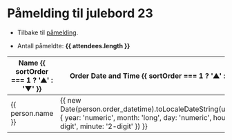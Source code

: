 # Påmelding til julebord 23

* Tilbake til [påmelding](/arrangementer/sosialt/julebord-23/).

* Antall påmeldte: **{{ attendees.length }}**

<table class="attendees-table">
    <thead>
        <tr>
            <th @click="sortBy('name')">Name <span v-if="sortKey === 'name'">{{ sortOrder === 1 ? '▲' : '▼' }}</span></th>
            <th @click="sortBy('order_datetime')">Order Date and Time <span v-if="sortKey === 'order_datetime'">{{ sortOrder === 1 ? '▲' : '▼' }}</span></th>
        </tr>
    </thead>
    <tbody>
        <tr v-for="person in attendees" :key="person.position_id">
            <td>{{ person.name }}</td>
            <td>{{ new Date(person.order_datetime).toLocaleDateString(undefined, { year: 'numeric', month: 'long', day: 'numeric', hour: '2-digit', minute: '2-digit' }) }}</td>
        </tr>
    </tbody>
</table>

<script setup>
import { ref, onMounted } from 'vue'

const attendees = ref([])
const sortKey = ref('name') // default sort by name
const sortOrder = ref(1)  // 1 for ascending, -1 for descending

onMounted(async () => {
  try {
    const response = await fetch('/arrangementer/attendees/julebord23_attendees.json')
    attendees.value = await response.json()
  } catch (e) {
    console.error('Failed to fetch attendees:', e)
  }
})

const sortBy = (key) => {
  if(sortKey.value === key) {
    sortOrder.value = -sortOrder.value // If same key, toggle order
  } else {
    sortOrder.value = 1 // If different key, default to ascending
  }
  sortKey.value = key
  attendees.value.sort((a, b) => {
    if (a[key] < b[key]) return -sortOrder.value
    if (a[key] > b[key]) return sortOrder.value
    return 0
  })
}
</script>

<style scoped>
.attendees-table th {
    cursor: pointer;
}
</style>
